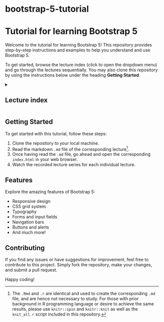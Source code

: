 # bootstrap-5-tutorial
# Tutorial for learning Bootstrap 5

Welcome to the tutorial for learning Bootstrap 5! This repository provides
step-by-step instructions and examples to help you understand and use Bootstrap 5.

To get started, browse the lecture index (click to open the dropdown menu) and
go through the lectures sequentially. You may also clone this repository
by using the instructions below under the heading **Getting Started**.

<details>
  <summary>
  <h2>Lecture index</h2>
  </summary>

- [Lecture 1: Introduction and Setup of Bootstrap
  5](/lectures/lecture_01/lecture_01.md)
- [Lecture 2: Typography and Colors](/lectures/lecture_02/lecture_02.md)
- [Lecture 3: Buttons](/lectures/lecture_03/lecture_03.md)
- [Lecture 4: Utility Classes](/lectures/lecture_04/lecture_04.md)
- [Lecture 5: Containers](/lectures/lecture_05/lecture_05.md)
- [Lecture 6: Grid Layout](/lectures/lecture_06/lecture_06.md)
- [Lecture 7: Navbars and Forms](/lectures/lecture_07/lecture_07.md)
- [Lecture 8: Cards](/lectures/lecture_08/lecture_08.md)
- [Lecture 9: Accordions](/lectures/lecture_09/lecture_09.md)
- [Lecture 10: List Groups](/lectures/lecture_10/lecture_10.md)
- [Lecture 11: Icons](/lectures/lecture_11/lecture_11.md)

</details>

## Getting Started

To get started with this tutorial, follow these steps:

1. Clone the repository to your local machine.
1. Read the markdown `.md` file of the corresponding lecture[^1].
1. Once having read the `.md` file, go ahead and open the corresponding `index.html` in your web browser.
1. Watch the recorded lecture series for each individual lecture. 
   
## Features

Explore the amazing features of Bootstrap 5:

- Responsive design
- CSS grid system
- Typography
- Forms and input fields
- Navigation bars
- Buttons and alerts
- And much more!

## Contributing

If you find any issues or have suggestions for improvement, feel free to
contribute to this project. Simply fork the repository, make your changes, and
submit a pull request.

Happy coding! 

 [^1]: The `.Rmd` and `.r` are identical and used to create the corresponding `.md` file, and are hence not necessary to study. For those with prior background in R programming language or desire to achieve the same results, please use `knitr::spin` and `knitr::knit` as well as the `knit_all.r` script included in this repository.


